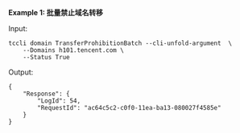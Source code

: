 **Example 1: 批量禁止域名转移**



Input: 

```
tccli domain TransferProhibitionBatch --cli-unfold-argument  \
    --Domains h101.tencent.com \
    --Status True
```

Output: 
```
{
    "Response": {
        "LogId": 54,
        "RequestId": "ac64c5c2-c0f0-11ea-ba13-080027f4585e"
    }
}
```

